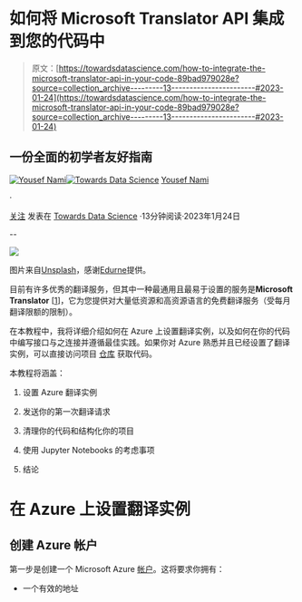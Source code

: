 # 如何将 Microsoft Translator API 集成到您的代码中

> 原文：[https://towardsdatascience.com/how-to-integrate-the-microsoft-translator-api-in-your-code-89bad979028e?source=collection_archive---------13-----------------------#2023-01-24](https://towardsdatascience.com/how-to-integrate-the-microsoft-translator-api-in-your-code-89bad979028e?source=collection_archive---------13-----------------------#2023-01-24)

## 一份全面的初学者友好指南

[](https://namiyousef96.medium.com/?source=post_page-----89bad979028e--------------------------------)[![Yousef Nami](../Images/09a0baa3fe20c858ace5b7923b7c753a.png)](https://namiyousef96.medium.com/?source=post_page-----89bad979028e--------------------------------)[](https://towardsdatascience.com/?source=post_page-----89bad979028e--------------------------------)[![Towards Data Science](../Images/a6ff2676ffcc0c7aad8aaf1d79379785.png)](https://towardsdatascience.com/?source=post_page-----89bad979028e--------------------------------) [Yousef Nami](https://namiyousef96.medium.com/?source=post_page-----89bad979028e--------------------------------)

·

[关注](https://medium.com/m/signin?actionUrl=https%3A%2F%2Fmedium.com%2F_%2Fsubscribe%2Fuser%2F63d10d93acd8&operation=register&redirect=https%3A%2F%2Ftowardsdatascience.com%2Fhow-to-integrate-the-microsoft-translator-api-in-your-code-89bad979028e&user=Yousef+Nami&userId=63d10d93acd8&source=post_page-63d10d93acd8----89bad979028e---------------------post_header-----------) 发表在 [Towards Data Science](https://towardsdatascience.com/?source=post_page-----89bad979028e--------------------------------) ·13分钟阅读·2023年1月24日[](https://medium.com/m/signin?actionUrl=https%3A%2F%2Fmedium.com%2F_%2Fvote%2Ftowards-data-science%2F89bad979028e&operation=register&redirect=https%3A%2F%2Ftowardsdatascience.com%2Fhow-to-integrate-the-microsoft-translator-api-in-your-code-89bad979028e&user=Yousef+Nami&userId=63d10d93acd8&source=-----89bad979028e---------------------clap_footer-----------)

--

[](https://medium.com/m/signin?actionUrl=https%3A%2F%2Fmedium.com%2F_%2Fbookmark%2Fp%2F89bad979028e&operation=register&redirect=https%3A%2F%2Ftowardsdatascience.com%2Fhow-to-integrate-the-microsoft-translator-api-in-your-code-89bad979028e&source=-----89bad979028e---------------------bookmark_footer-----------)![](../Images/af8adbcc9c869a0985b8e5a4eed8d533.png)

图片来自[Unsplash](https://unsplash.com/photos/5Z8mR4vqJD4)，感谢[Edurne](https://unsplash.com/@edurnetx)提供。

目前有许多优秀的翻译服务，但其中一种最通用且最易于设置的服务是**Microsoft Translator** [[1](https://www.google.com/search?q=microsoft+translator&oq=microsoft+translator&aqs=chrome.0.35i39j69i59l2j0i512l2j69i60l3.2307j0j7&sourceid=chrome&ie=UTF-8)]，它为您提供对大量低资源和高资源语言的免费翻译服务（受每月翻译限额的限制）。

在本教程中，我将详细介绍如何在 Azure 上设置翻译实例，以及如何在你的代码中编写接口与之连接并遵循最佳实践。如果你对 Azure 熟悉并且已经设置了翻译实例，可以直接访问项目 [仓库](https://github.com/namiyousef/ml-utils) 获取代码。

本教程将涵盖：

1.  设置 Azure 翻译实例

1.  发送你的第一次翻译请求

1.  清理你的代码和结构化你的项目

1.  使用 Jupyter Notebooks 的考虑事项

1.  结论

# 在 Azure 上设置翻译实例

## 创建 Azure 帐户

第一步是创建一个 Microsoft Azure [帐户](https://azure.microsoft.com/en-us/free/)。这将要求你拥有：

+   一个有效的地址
